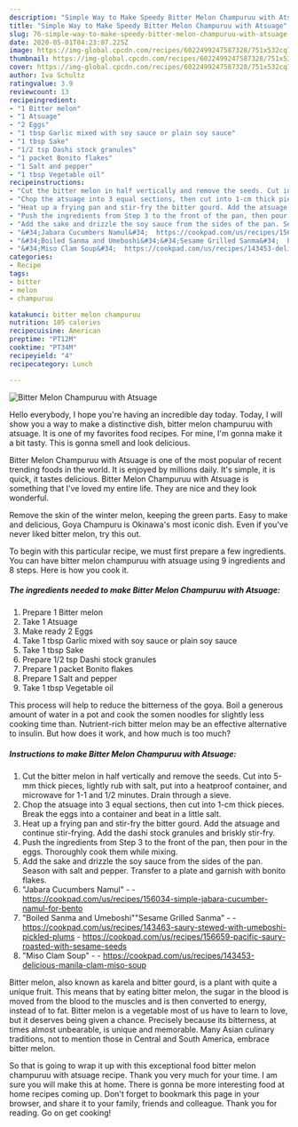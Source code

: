 ```yaml
---
description: "Simple Way to Make Speedy Bitter Melon Champuruu with Atsuage"
title: "Simple Way to Make Speedy Bitter Melon Champuruu with Atsuage"
slug: 76-simple-way-to-make-speedy-bitter-melon-champuruu-with-atsuage
date: 2020-05-01T04:23:07.225Z
image: https://img-global.cpcdn.com/recipes/6022499247587328/751x532cq70/bitter-melon-champuruu-with-atsuage-recipe-main-photo.jpg
thumbnail: https://img-global.cpcdn.com/recipes/6022499247587328/751x532cq70/bitter-melon-champuruu-with-atsuage-recipe-main-photo.jpg
cover: https://img-global.cpcdn.com/recipes/6022499247587328/751x532cq70/bitter-melon-champuruu-with-atsuage-recipe-main-photo.jpg
author: Iva Schultz
ratingvalue: 3.9
reviewcount: 13
recipeingredient:
- "1 Bitter melon"
- "1 Atsuage"
- "2 Eggs"
- "1 tbsp Garlic mixed with soy sauce or plain soy sauce"
- "1 tbsp Sake"
- "1/2 tsp Dashi stock granules"
- "1 packet Bonito flakes"
- "1 Salt and pepper"
- "1 tbsp Vegetable oil"
recipeinstructions:
- "Cut the bitter melon in half vertically and remove the seeds. Cut into 5-mm thick pieces, lightly rub with salt, put into a heatproof container, and microwave for 1-1 and 1/2 minutes. Drain through a sieve."
- "Chop the atsuage into 3 equal sections, then cut into 1-cm thick pieces. Break the eggs into a container and beat in a little salt."
- "Heat up a frying pan and stir-fry the bitter gourd. Add the atsuage and continue stir-frying. Add the dashi stock granules and briskly stir-fry."
- "Push the ingredients from Step 3 to the front of the pan, then pour in the eggs. Thoroughly cook them while mixing."
- "Add the sake and drizzle the soy sauce from the sides of the pan. Season with salt and pepper. Transfer to a plate and garnish with bonito flakes."
- "&#34;Jabara Cucumbers Namul&#34;  https://cookpad.com/us/recipes/156034-simple-jabara-cucumber-namul-for-bento"
- "&#34;Boiled Sanma and Umeboshi&#34;&#34;Sesame Grilled Sanma&#34;  https://cookpad.com/us/recipes/143463-saury-stewed-with-umeboshi-pickled-plums https://cookpad.com/us/recipes/156659-pacific-saury-roasted-with-sesame-seeds"
- "&#34;Miso Clam Soup&#34;  https://cookpad.com/us/recipes/143453-delicious-manila-clam-miso-soup"
categories:
- Recipe
tags:
- bitter
- melon
- champuruu

katakunci: bitter melon champuruu 
nutrition: 105 calories
recipecuisine: American
preptime: "PT12M"
cooktime: "PT34M"
recipeyield: "4"
recipecategory: Lunch

---
```



![Bitter Melon Champuruu with Atsuage](https://img-global.cpcdn.com/recipes/6022499247587328/751x532cq70/bitter-melon-champuruu-with-atsuage-recipe-main-photo.jpg)

Hello everybody, I hope you're having an incredible day today. Today, I will show you a way to make a distinctive dish, bitter melon champuruu with atsuage. It is one of my favorites food recipes. For mine, I'm gonna make it a bit tasty. This is gonna smell and look delicious.

Bitter Melon Champuruu with Atsuage is one of the most popular of recent trending foods in the world. It is enjoyed by millions daily. It's simple, it is quick, it tastes delicious. Bitter Melon Champuruu with Atsuage is something that I've loved my entire life. They are nice and they look wonderful.

Remove the skin of the winter melon, keeping the green parts. Easy to make and delicious, Goya Champuru is Okinawa&#39;s most iconic dish. Even if you&#39;ve never liked bitter melon, try this out.


To begin with this particular recipe, we must first prepare a few ingredients. You can have bitter melon champuruu with atsuage using 9 ingredients and 8 steps. Here is how you cook it.

<!--inarticleads1-->

##### The ingredients needed to make Bitter Melon Champuruu with Atsuage:

1. Prepare 1 Bitter melon
1. Take 1 Atsuage
1. Make ready 2 Eggs
1. Take 1 tbsp Garlic mixed with soy sauce or plain soy sauce
1. Take 1 tbsp Sake
1. Prepare 1/2 tsp Dashi stock granules
1. Prepare 1 packet Bonito flakes
1. Prepare 1 Salt and pepper
1. Take 1 tbsp Vegetable oil


This process will help to reduce the bitterness of the goya. Boil a generous amount of water in a pot and cook the somen noodles for slightly less cooking time than. Nutrient-rich bitter melon may be an effective alternative to insulin. But how does it work, and how much is too much? 

<!--inarticleads2-->

##### Instructions to make Bitter Melon Champuruu with Atsuage:

1. Cut the bitter melon in half vertically and remove the seeds. Cut into 5-mm thick pieces, lightly rub with salt, put into a heatproof container, and microwave for 1-1 and 1/2 minutes. Drain through a sieve.
1. Chop the atsuage into 3 equal sections, then cut into 1-cm thick pieces. Break the eggs into a container and beat in a little salt.
1. Heat up a frying pan and stir-fry the bitter gourd. Add the atsuage and continue stir-frying. Add the dashi stock granules and briskly stir-fry.
1. Push the ingredients from Step 3 to the front of the pan, then pour in the eggs. Thoroughly cook them while mixing.
1. Add the sake and drizzle the soy sauce from the sides of the pan. Season with salt and pepper. Transfer to a plate and garnish with bonito flakes.
1. &#34;Jabara Cucumbers Namul&#34; -  - https://cookpad.com/us/recipes/156034-simple-jabara-cucumber-namul-for-bento
1. &#34;Boiled Sanma and Umeboshi&#34;&#34;Sesame Grilled Sanma&#34; -  - https://cookpad.com/us/recipes/143463-saury-stewed-with-umeboshi-pickled-plums - https://cookpad.com/us/recipes/156659-pacific-saury-roasted-with-sesame-seeds
1. &#34;Miso Clam Soup&#34; -  - https://cookpad.com/us/recipes/143453-delicious-manila-clam-miso-soup


Bitter melon, also known as karela and bitter gourd, is a plant with quite a unique fruit. This means that by eating bitter melon, the sugar in the blood is moved from the blood to the muscles and is then converted to energy, instead of to fat. Bitter melon is a vegetable most of us have to learn to love, but it deserves being given a chance. Precisely because its bitterness, at times almost unbearable, is unique and memorable. Many Asian culinary traditions, not to mention those in Central and South America, embrace bitter melon. 

So that is going to wrap it up with this exceptional food bitter melon champuruu with atsuage recipe. Thank you very much for your time. I am sure you will make this at home. There is gonna be more interesting food at home recipes coming up. Don't forget to bookmark this page in your browser, and share it to your family, friends and colleague. Thank you for reading. Go on get cooking!
